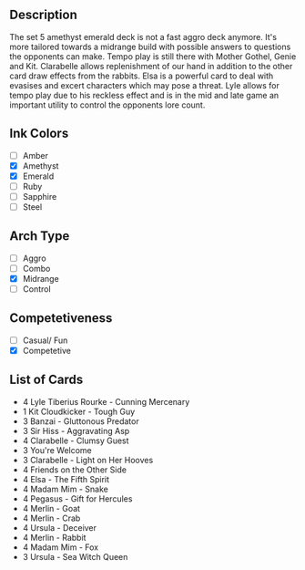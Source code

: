 ## Description

The set 5 amethyst emerald deck is not a fast aggro deck anymore. It's more tailored towards a midrange build with possible answers to questions the opponents can make. Tempo play is still there with Mother Gothel, Genie and Kit. Clarabelle allows replenishment of our hand in addition to the other card draw effects from the rabbits. Elsa is a powerful card to deal with evasises and excert characters which may pose a threat. Lyle allows for tempo play due to his reckless effect and is in the mid and late game an important utility to control the opponents lore count.

## Ink Colors

- [ ] Amber
- [x] Amethyst
- [x] Emerald
- [ ] Ruby
- [ ] Sapphire
- [ ] Steel

## Arch Type

- [ ] Aggro
- [ ] Combo
- [x] Midrange
- [ ] Control

## Competetiveness

- [ ] Casual/ Fun
- [x] Competetive

## List of Cards

- 4 Lyle Tiberius Rourke - Cunning Mercenary
- 1 Kit Cloudkicker - Tough Guy
- 3 Banzai - Gluttonous Predator
- 3 Sir Hiss - Aggravating Asp
- 4 Clarabelle - Clumsy Guest
- 3 You're Welcome
- 3 Clarabelle - Light on Her Hooves
- 4 Friends on the Other Side
- 4 Elsa - The Fifth Spirit
- 4 Madam Mim - Snake
- 4 Pegasus - Gift for Hercules
- 4 Merlin - Goat
- 4 Merlin - Crab
- 4 Ursula - Deceiver
- 4 Merlin - Rabbit
- 4 Madam Mim - Fox
- 3 Ursula - Sea Witch Queen
